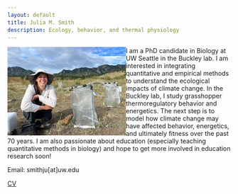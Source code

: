 ```yaml
---
layout: default
title: Julia M. Smith
description: Ecology, behavior, and thermal physiology
---
```


<img align="left" height="200px" src="./Julia.png" alt="Julia">
I am a PhD candidate in Biology at UW Seattle in the Buckley lab. I am interested in integrating quantitative and empirical methods to understand the ecological impacts of climate change. In the Buckley lab, I study grasshopper thermoregulatory behavior and energetics. The next step is to model how climate change may have affected behavior, energetics, and ultimately fitness over the past 70 years. I am also passionate about education (especially teaching quantitative methods in biology) and hope to get more involved in education research soon!



Email: smithju\[at\]uw.edu

[CV](https://docs.google.com/document/d/1kO4mgnYhh9S3Qhj12ZD7qFq-nilpVQyyRWNjGkhHevs/edit?usp=sharing)

